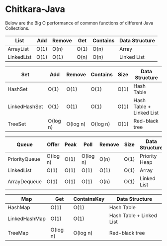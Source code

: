 # Chitkara-Java

Below are the Big O performance of common functions of different Java Collections.


List                 | Add  | Remove | Get  | Contains | Data Structure
---------------------|------|--------|------|----------|---------------
ArrayList            | O(1) |  O(n)  | O(1) |   O(n)   | Array
LinkedList           | O(1) |  O(1)  | O(n) |   O(n)   | Linked List




Set                   |    Add   |  Remove  | Contains | Size | Data Structure
----------------------|----------|----------|----------|------|-------------------------
HashSet               | O(1)     | O(1)     | O(1)     | O(1) | Hash Table
LinkedHashSet         | O(1)     | O(1)     | O(1)     | O(1) | Hash Table + Linked List
TreeSet               | O(log n) | O(log n) | O(log n) | O(1) | Red-black tree




Queue                   |  Offer   | Peak |   Poll   | Remove | Size | Data Structure
------------------------|----------|------|----------|--------|------|---------------
PriorityQueue           | O(log n) | O(1) | O(log n) |  O(n)  | O(1) | Priority Heap
LinkedList              | O(1)     | O(1) | O(1)     |  O(1)  | O(1) | Array
ArrayDequeue            | O(1)     | O(1) | O(1)     |  O(n)  | O(1) | Linked List


Map                   |   Get    | ContainsKey | Data Structure
----------------------|----------|-------------|-------------------------
HashMap               | O(1)     |   O(1)      | Hash Table
LinkedHashMap         | O(1)     |   O(1)      |Hash Table + Linked List
TreeMap               | O(log n) |   O(log n)  | Red-black tree
